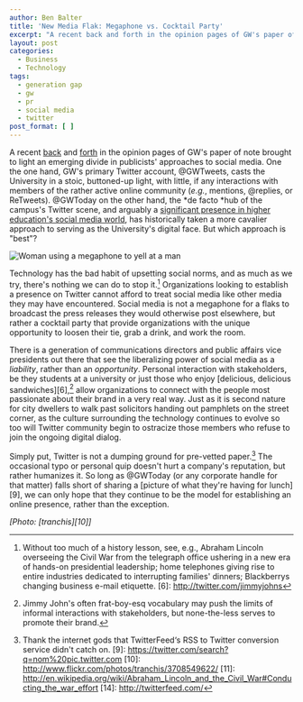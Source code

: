 ```yaml
---
author: Ben Balter
title: 'New Media Flak: Megaphone vs. Cocktail Party'
excerpt: "A recent back and forth in the opinion pages of GW's paper of note brought to light an emerging divide in publicists' approaches to social media."
layout: post
categories:
  - Business
  - Technology
tags:
  - generation gap
  - gw
  - pr
  - social media
  - twitter
post_format: [ ]
---
```

A recent [back][1] and [forth][2] in the opinion pages of GW's paper of note brought to light an emerging divide in publicists' approaches to social media.  One the one hand, GW's primary Twitter account, &#64;GWTweets, casts the University in a stoic, buttoned-up light, with little, if any interactions with members of the rather active online community (*e.g.*, mentions, &#64;replies, or ReTweets).  &#64;GWToday on the other hand, the *de facto *hub of the campus's Twitter scene, and arguably a [significant presence in higher education's social media world][3], has historically taken a more cavalier approach to serving as the University's digital face. But which approach is "best"?

![Woman using a megaphone to yell at a man][4]

Technology has the bad habit of upsetting social norms, and as much as we try, there's nothing we can do to stop it.[^5]  Organizations looking to establish a presence on Twitter cannot afford to treat social media like other media they may have encountered.  Social media is not a megaphone for a flaks to broadcast the press releases they would otherwise post elsewhere, but rather a cocktail party that provide organizations with the unique opportunity to loosen their tie, grab a drink, and work the room.

There is a generation of communications directors and public affairs vice presidents out there that see the liberalizing power of social media as a *liability*, rather than an *opportunity*.  Personal interaction with stakeholders, be they students at a university or just those who enjoy [delicious, delicious sandwiches][6],[^7] allow organizations to connect with the people most passionate about their brand in a very real way. Just as it is second nature for city dwellers to walk past solicitors handing out pamphlets on the street corner, as the culture surrounding the technology continues to evolve so too will Twitter community begin to ostracize those members who refuse to join the ongoing digital dialog.

Simply put, Twitter is not a dumping ground for pre-vetted paper.[^8] The occasional typo or personal quip doesn't hurt a company's reputation, but rather humanizes it. So long as &#64;GWToday (or any corporate handle for that matter) falls short of sharing a [picture of what they're having for lunch][9], we can only hope that they continue to be the model for establishing an online presence, rather than the exception.

*\[Photo: [tranchis][10]\]*

[1]: http://www.gwhatchet.com/2010/09/07/gwtoday-stop-damaging-gws-reputation/
[2]: http://www.gwhatchet.com/2010/09/13/conor-rogers-jguiffre-pls-refudiate/
[3]: http://www.socialmediahighered.com/
[4]: http://ben.balter.com/wp-content/uploads/2010/09/3708549622_42a7d7e450_o-1024x363.jpg "Megaphone"
[^5]: Without too much of a history lesson, see, e.g., Abraham Lincoln overseeing the Civil War from the telegraph office ushering in a new era of hands-on presidential leadership; home telephones giving rise to entire industries dedicated to interrupting families' dinners; Blackberrys changing business e-mail etiquette.
[6]: http://twitter.com/jimmyjohns
[^7]: Jimmy John's often frat-boy-esq vocabulary may push the limits of informal interactions with stakeholders, but none-the-less serves to promote their brand.
[^8]: Thank the internet gods that TwitterFeed‘s RSS to Twitter conversion service didn't catch on.
[9]: https://twitter.com/search?q=nom%20pic.twitter.com
[10]: http://www.flickr.com/photos/tranchis/3708549622/
[11]: http://en.wikipedia.org/wiki/Abraham_Lincoln_and_the_Civil_War#Conducting_the_war_effort
[14]: http://twitterfeed.com/
